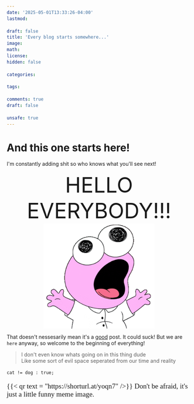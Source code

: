 ```yaml
---
date: '2025-05-01T13:33:26-04:00'
lastmod: 

draft: false
title: 'Every blog starts somewhere...'
image: 
math: 
license: 
hidden: false

categories:

tags:

comments: true
draft: false

unsafe: true
---
```


# And this one starts here!
I'm constantly adding shit so who knows what you'll see next!

<p style="margin: 1px;font-size: 6vw; text-align: center">HELLO EVERYBODY!!!</p>
<img src="pim.gif" width=60% style="display: block; margin-left: auto; margin-right: auto;">


That doesn't nessesarily mean it's a [good](https://www.youtube.com/watch?v=dQw4w9WgXcQ&autoplay=1) post. It could suck! But we are `here` anyway, so welcome to the beginning of everything!

>I don't even know whats going on in this thing dude  
>Like some sort of evil space seperated from our time and reality


`cat != dog : true;`


<!-- 
I am trying to wrangle with what the fuck they hugo documentation says about resources
but it just ends up reading it as a <p> paragraph, i don't know what it wants
I think the $ is a way of saying this is a variable??
the := might be a pipe but i don't know
 .Resources.Get looks like a function name and it specifies with first letter capital for this local image, the global one was all lowercase
 i dont fucking get it

 ok so in the GO language, hugo does use $ to state the name of the variable, and the := is like an initialization, and = is like assignment 
 https://www.thenewdynamic.com/article/hugo-data/manipulation-and-logic-the-basics/
 
-->

<p style="font-family: fantasy; font-size: 2vw; align-content:start">{{< qr text = "https://shorturl.at/yoqn7" />}} Don't be afraid, it's just a little funny meme image.<p/>



<!-- {{ $pim := .Resources.Get "pim.gif" }} -->

<!-- 
this is raw html, and the renderer sees it, it seems to be intentionally ignoring it at render, i'll try to change the global .config for markup:goldmark:renderer:unsafe
into the true bool

the warning is gone now, but my html is not fixed yet
update: working good enough
-moved to top of screen

-->



